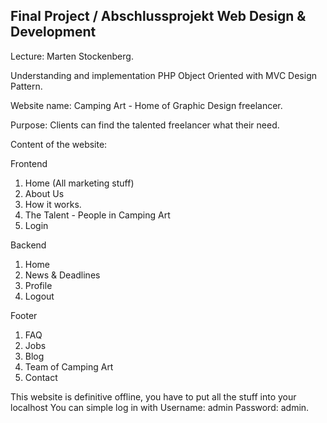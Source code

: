 Final Project / Abschlussprojekt Web Design & Development
-

Lecture: Marten Stockenberg.

Understanding and implementation PHP Object Oriented with MVC Design Pattern.

Website name: Camping Art - Home of Graphic Design freelancer.

Purpose: Clients can find the talented freelancer what their need.

Content of the website:

Frontend
1. Home (All marketing stuff)
2. About Us
3. How it works.
4. The Talent - People in Camping Art
5. Login

Backend
1. Home
2. News & Deadlines
3. Profile
4. Logout

Footer
1. FAQ
2. Jobs
3. Blog
4. Team of Camping Art
5. Contact

This website is definitive offline, you have to put all the stuff into your localhost
You can simple log in with Username: admin Password: admin.